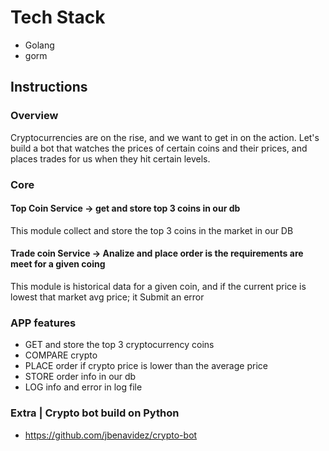 # Tech Stack
<ul>
<li>Golang</li>
<li>gorm</li>
</ul>
 
## Instructions

### Overview

Cryptocurrencies are on the rise, and we want to get in on the action. Let's build a bot that watches the prices of certain coins and their prices, and places trades for us when they hit certain levels. 


### Core

#### Top Coin Service -> get and store top 3 coins in our db
This module collect and store the top 3 coins in the market in our DB

#### Trade coin Service -> Analize and place order is the requirements are meet for a given coing
This module is historical data for a given coin, and if the current price is lowest that market avg price; it Submit an error 

 

 
### APP features
- GET and store the top 3 cryptocurrency coins 
- COMPARE crypto
- PLACE order if crypto price is lower than the average price
- STORE order info in our db
- LOG info and error in log file
 

### Extra |  Crypto bot build on Python 
- https://github.com/jbenavidez/crypto-bot
 